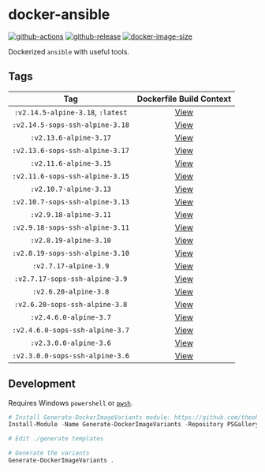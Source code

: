 # docker-ansible

[![github-actions](https://github.com/theohbrothers/docker-ansible/workflows/ci-master-pr/badge.svg)](https://github.com/theohbrothers/docker-ansible/actions)
[![github-release](https://img.shields.io/github/v/release/theohbrothers/docker-ansible?style=flat-square)](https://github.com/theohbrothers/docker-ansible/releases/)
[![docker-image-size](https://img.shields.io/docker/image-size/theohbrothers/docker-ansible/latest)](https://hub.docker.com/r/theohbrothers/docker-ansible)

Dockerized `ansible` with useful tools.

## Tags

| Tag | Dockerfile Build Context |
|:-------:|:---------:|
| `:v2.14.5-alpine-3.18`, `:latest` | [View](variants/v2.14.5-alpine-3.18) |
| `:v2.14.5-sops-ssh-alpine-3.18` | [View](variants/v2.14.5-sops-ssh-alpine-3.18) |
| `:v2.13.6-alpine-3.17` | [View](variants/v2.13.6-alpine-3.17) |
| `:v2.13.6-sops-ssh-alpine-3.17` | [View](variants/v2.13.6-sops-ssh-alpine-3.17) |
| `:v2.11.6-alpine-3.15` | [View](variants/v2.11.6-alpine-3.15) |
| `:v2.11.6-sops-ssh-alpine-3.15` | [View](variants/v2.11.6-sops-ssh-alpine-3.15) |
| `:v2.10.7-alpine-3.13` | [View](variants/v2.10.7-alpine-3.13) |
| `:v2.10.7-sops-ssh-alpine-3.13` | [View](variants/v2.10.7-sops-ssh-alpine-3.13) |
| `:v2.9.18-alpine-3.11` | [View](variants/v2.9.18-alpine-3.11) |
| `:v2.9.18-sops-ssh-alpine-3.11` | [View](variants/v2.9.18-sops-ssh-alpine-3.11) |
| `:v2.8.19-alpine-3.10` | [View](variants/v2.8.19-alpine-3.10) |
| `:v2.8.19-sops-ssh-alpine-3.10` | [View](variants/v2.8.19-sops-ssh-alpine-3.10) |
| `:v2.7.17-alpine-3.9` | [View](variants/v2.7.17-alpine-3.9) |
| `:v2.7.17-sops-ssh-alpine-3.9` | [View](variants/v2.7.17-sops-ssh-alpine-3.9) |
| `:v2.6.20-alpine-3.8` | [View](variants/v2.6.20-alpine-3.8) |
| `:v2.6.20-sops-ssh-alpine-3.8` | [View](variants/v2.6.20-sops-ssh-alpine-3.8) |
| `:v2.4.6.0-alpine-3.7` | [View](variants/v2.4.6.0-alpine-3.7) |
| `:v2.4.6.0-sops-ssh-alpine-3.7` | [View](variants/v2.4.6.0-sops-ssh-alpine-3.7) |
| `:v2.3.0.0-alpine-3.6` | [View](variants/v2.3.0.0-alpine-3.6) |
| `:v2.3.0.0-sops-ssh-alpine-3.6` | [View](variants/v2.3.0.0-sops-ssh-alpine-3.6) |

## Development

Requires Windows `powershell` or [`pwsh`](https://github.com/PowerShell/PowerShell).

```powershell
# Install Generate-DockerImageVariants module: https://github.com/theohbrothers/Generate-DockerImageVariants
Install-Module -Name Generate-DockerImageVariants -Repository PSGallery -Scope CurrentUser -Force -Verbose

# Edit ./generate templates

# Generate the variants
Generate-DockerImageVariants .
```

